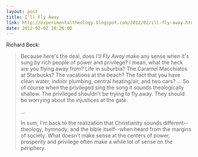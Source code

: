 ```yaml
---
layout: post
title: I'll Fly Away
link: http://experimentaltheology.blogspot.com/2012/02/ill-fly-away.html
date: 2012-02-02 10:26:00
---
```


Richard Beck:
> Because here's the deal, does *I'll Fly Away* make any sense when it's
> sung by rich people of power and privilege? I mean, what the heck are
> you flying away from? Life in suburbia? The Caramel Macchiatos at
> Starbucks? The vacations at the beach? The fact that you have clean
> water, indoor plumbing, central heating/air, and two cars? ... So of
> course when the privileged sing the song it sounds theologically
> shallow. The privileged shouldn't be trying to fly away. They should
> be worrying about the injustices at the gate.
> 
> ...
> 
> In sum, I'm back to the realization that Christianity sounds
> different--theology, hymnody, and the bible itself--when heard from
> the margins of society. What doesn't make sense at the centers of
> power, prosperity and privilege often make a while lot of sense on the
> periphery.

